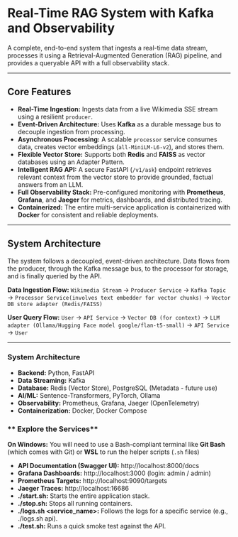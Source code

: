 
# Real-Time RAG System with Kafka and Observability

A complete, end-to-end system that ingests a real-time data stream, processes it using a Retrieval-Augmented Generation (RAG) pipeline, and provides a queryable API with a full observability stack.

---

##  Core Features

* **Real-Time Ingestion:** Ingests data from a live Wikimedia SSE stream using a resilient `producer`.
* **Event-Driven Architecture:** Uses **Kafka** as a durable message bus to decouple ingestion from processing.
* **Asynchronous Processing:** A scalable `processor` service consumes data, creates vector embeddings (`all-MiniLM-L6-v2`), and stores them.
* **Flexible Vector Store:** Supports both **Redis** and **FAISS** as vector databases using an Adapter Pattern.
* **Intelligent RAG API:** A secure FastAPI (`/v1/ask`) endpoint retrieves relevant context from the vector store to provide grounded, factual answers from an LLM.
* **Full Observability Stack:** Pre-configured monitoring with **Prometheus**, **Grafana**, and **Jaeger** for metrics, dashboards, and distributed tracing.
* **Containerized:** The entire multi-service application is containerized with **Docker** for consistent and reliable deployments.

---

##  System Architecture

The system follows a decoupled, event-driven architecture. Data flows from the producer, through the Kafka message bus, to the processor for storage, and is finally queried by the API.


**Data Ingestion Flow:**
`Wikimedia Stream` → `Producer Service` → `Kafka Topic` → `Processor Service(involves text embedder for vector chunks)` → `Vector DB store adapter (Redis/FAISS)`

**User Query Flow:**
`User` → `API Service` → `Vector DB (for context)` → `LLM adapter (Ollama/Hugging Face model google/flan-t5-small)` → `API Service` → `User`

---
    


###  System Architecture
* **Backend:** Python, FastAPI
* **Data Streaming:** Kafka
* **Database:** Redis (Vector Store), PostgreSQL (Metadata - future use)
* **AI/ML:** Sentence-Transformers, PyTorch, Ollama
* **Observability:** Prometheus, Grafana, Jaeger (OpenTelemetry)
* **Containerization:** Docker, Docker Compose


### ** Explore the Services**
**On Windows:** You will need to use a Bash-compliant terminal like **Git Bash** (which comes with Git) or **WSL** to run the helper scripts (`.sh` files)

* **API Documentation (Swagger UI):** http://localhost:8000/docs
* **Grafana Dashboards:** http://localhost:3000 (login: admin / admin)
* **Prometheus Targets:** http://localhost:9090/targets
* **Jaeger Traces:** http://localhost:16686
* **./start.sh:** Starts the entire application stack.
* **./stop.sh:** Stops all running containers.
* **./logs.sh <service_name>:** Follows the logs for a specific service (e.g., ./logs.sh api).
* **./test.sh:** Runs a quick smoke test against the API.

